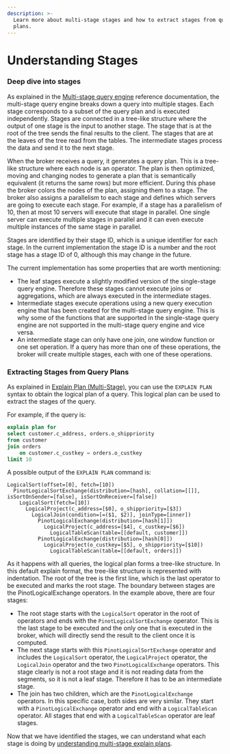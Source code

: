 ```yaml
---
description: >-
  Learn more about multi-stage stages and how to extract stages from query
  plans.
---
```


# Understanding Stages

### Deep dive into stages

As explained in the [Multi-stage query engine](../../../reference/multi-stage-engine.md) reference documentation, the multi-stage query engine breaks down a query into multiple stages. Each stage corresponds to a subset of the query plan and is executed independently. Stages are connected in a tree-like structure where the output of one stage is the input to another stage. The stage that is at the root of the tree sends the final results to the client. The stages that are at the leaves of the tree read from the tables. The intermediate stages process the data and send it to the next stage.

When the broker receives a query, it generates a query plan. This is a tree-like structure where each node is an operator. The plan is then optimized, moving and changing nodes to generate a plan that is semantically equivalent (it returns the same rows) but more efficient. During this phase the broker colors the nodes of the plan, assigning them to a stage. The broker also assigns a parallelism to each stage and defines which servers are going to execute each stage. For example, if a stage has a parallelism of 10, then at most 10 servers will execute that stage in parallel. One single server can execute multiple stages in parallel and it can even execute multiple instances of the same stage in parallel.

Stages are identified by their stage ID, which is a unique identifier for each stage. In the current implementation the stage ID is a number and the root stage has a stage ID of 0, although this may change in the future.

The current implementation has some properties that are worth mentioning:

* The leaf stages execute a slightly modified version of the single-stage query engine. Therefore these stages cannot execute joins or aggregations, which are always executed in the intermediate stages.
* Intermediate stages execute operations using a new query execution engine that has been created for the multi-stage query engine. This is why some of the functions that are supported in the single-stage query engine are not supported in the multi-stage query engine and vice versa.
* An intermediate stage can only have one join, one window function or one set operation. If a query has more than one of these operations, the broker will create multiple stages, each with one of these operations.

### Extracting Stages from Query Plans

As explained in [Explain Plan (Multi-Stage)](../query-syntax/explain-plan-multi-stage.md), you can use the `EXPLAIN PLAN` syntax to obtain the logical plan of a query. This logical plan can be used to extract the stages of the query.

For example, if the query is:

```sql
explain plan for
select customer.c_address, orders.o_shippriority
from customer
join orders
    on customer.c_custkey = orders.o_custkey
limit 10
```

A possible output of the `EXPLAIN PLAN` command is:

```
LogicalSort(offset=[0], fetch=[10])
  PinotLogicalSortExchange(distribution=[hash], collation=[[]], isSortOnSender=[false], isSortOnReceiver=[false])
    LogicalSort(fetch=[10])
      LogicalProject(c_address=[$0], o_shippriority=[$3])
        LogicalJoin(condition=[=($1, $2)], joinType=[inner])
          PinotLogicalExchange(distribution=[hash[1]])
            LogicalProject(c_address=[$4], c_custkey=[$6])
              LogicalTableScan(table=[[default, customer]])
          PinotLogicalExchange(distribution=[hash[0]])
            LogicalProject(o_custkey=[$5], o_shippriority=[$10])
              LogicalTableScan(table=[[default, orders]])
```

As it happens with all queries, the logical plan forms a tree-like structure. In this default explain format, the tree-like structure is represented with indentation. The root of the tree is the first line, which is the last operator to be executed and marks the root stage. The boundary between stages are the PinotLogicalExchange operators. In the example above, there are four stages:

* The root stage starts with the `LogicalSort` operator in the root of operators and ends with the `PinotLogicalSortExchange` operator. This is the last stage to be executed and the only one that is executed in the broker, which will directly send the result to the client once it is computed.
* The next stage starts with this `PinotLogicalSortExchange` operator and includes the `LogicalSort` operator, the `LogicalProject` operator, the `LogicalJoin` operator and the two `PinotLogicalExchange` operators. This stage clearly is not a root stage and it is not reading data from the segments, so it is not a leaf stage. Therefore it has to be an intermediate stage.
* The join has two children, which are the `PinotLogicalExchange` operators. In this specific case, both sides are very similar. They start with a `PinotLogicalExchange` operator and end with a `LogicalTableScan` operator. All stages that end with a `LogicalTableScan` operator are leaf stages.

Now that we have identified the stages, we can understand what each stage is doing by [understanding multi-stage explain plans](understanding-multi-stage-explain.md).
